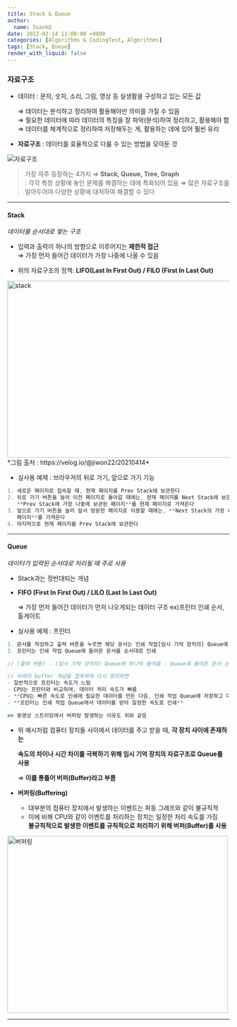 ```yaml
---
title: Stack & Queue
author:
  name: SsankQ
date: 2022-02-14 11:00:00 +0800
categories: [Algorithms & CodingTest, Algorithms]
tags: [Stack, Queue]
render_with_liquid: false
---
```


### 자료구조

- 데이터 : 문자, 숫자, 소리, 그림, 영상 등 실생활을 구성하고 있는 모든 값

  ⇒ 데이터는 분석하고 정리하여 활용해야만 의미를 가질 수 있음  
  ⇒ 필요한 데이터에 따라 데이터의 특징을 잘 파악(분석)하여 정리하고, 활용해야 함  
  ⇒ 데이터를 체계적으로 정리하여 저장해두는 게, 활용하는 데에 있어 훨씬 유리  

- **자료구조** : 데이터를 효율적으로 다룰 수 있는 방법을 모아둔 것

![자료구조](https://user-images.githubusercontent.com/89354370/153799338-f83b6db0-c2b3-4f20-89a6-4f276bcb557f.png)

> 가장 자주 등장하는 4가지 ⇒ **Stack, Queue, Tree, Graph**  
: 각각 특정 상황에 놓인 문제를 해결하는 데에 특화되어 있음 ⇒ 많은 자료구조를 알아두어야 다양한 상황에 대처하여 해결할 수 있다

---

#### Stack 
*데이터를 순서대로 쌓는 구조*

- 입력과 출력이 하나의 방향으로 이루어지는 **제한적 접근**  
⇒ 가장 먼저 들어간 데이터가 가장 나중에 나올 수 있음

- 위의 자료구조의 정책: **LIFO(Last In First Out) / FILO (First In Last Out)**

<img src='https://user-images.githubusercontent.com/89354370/153799560-390517ee-6be8-428b-9fef-0f3f846a96ca.png' alt='stack' width=600px height=400px />
*그림 출처 :  https://velog.io/@jiwon22/20210414*


- 실사용 예제 : 브라우저의 뒤로 가기, 앞으로 가기 기능

```jsx
1. 새로운 페이지로 접속할 때, 현재 페이지를 Prev Stack에 보관한다
2. 뒤로 가기 버튼을 눌러 이전 페이지로 돌아갈 때에는, 현재 페이지를 Next Stack에 보관하고,
   **Prev Stack에 가장 나중에 보관된 페이지**를 현재 페이지로 가져온다
3. 앞으로 가기 버튼을 눌러 앞서 방문한 페이지로 이동할 때에는, **Next Stack의 가장 나중에 보관된
   페이지**를 가져온다
4. 마지막으로 현재 페이지를 Prev Stack에 보관한다
```

---

#### Queue 
*데이터가 입력된 순서대로 처리될 때 주로 사용*

- Stack과는 정반대되는 개념
- **FIFO (First In First Out) / LILO (Last In Last Out)**

  ⇒ 가장 먼저 들어간 데이터가 먼저 나오게되는 데이터 구조 ex)프린터 인쇄 순서, 톨게이트

- 실사용 예제 : 프린터

```jsx
1. 문서를 작성하고 출력 버튼을 누르면 해당 문서는 인쇄 작업[임시 기억 장치의] Queue에 들어감
2. 프린터는 인쇄 작업 Queue에 들어온 문서를 순서대로 인쇄

// (출력 버튼) - (임시 기억 장치의) Queue에 하나씩 들어옴 - Queue에 들어온 문서 순서대로 인쇄

// 아래의 buffer 개념을 접목하여 다시 정리하면
- 일반적으로 프린터는 속도가 느림
- CPU는 프린터와 비교하여, 데이터 처리 속도가 빠름
- **CPU는 빠른 속도로 인쇄에 필요한 데이터를 만든 다음, 인쇄 작업 Queue에 저장하고 다른 작업 수행**
- **프린터는 인쇄 작업 Queue에서 데이터를 받아 일정한 속도로 인쇄** 

=> 동영상 스트리밍에서 버퍼링 발생하는 이유도 위와 같음
```

- 위 예시처럼 컴퓨터 장치들 사이에서 데이터를 주고 받을 때, **각 장치 사이에 존재하는**

  **속도의 차이나 시간 차이를 극복하기 위해 임시 기억 장치의 자료구조로 Queue를 사용**

  ⇒ **이를 통틀어 버퍼(Buffer)라고 부름**

- **버퍼링(Buffering)**

    - 대부분의 컴퓨터 장치에서 발생하는 이벤트는 파동 그래프와 같이 불규칙적  
    - 이에 비해 CPU와 같이 이벤트를 처리하는 장치는 일정한 처리 속도를 가짐  
    **불규칙적으로 발생한 이벤트를 규칙적으로 처리하기 위해 버퍼(Buffer)를 사용**
<img src='https://user-images.githubusercontent.com/89354370/153799750-780a0c5e-90f2-431b-befa-81039a0dc7ac.png' alt='버퍼링' width=500px height=400px  />


---